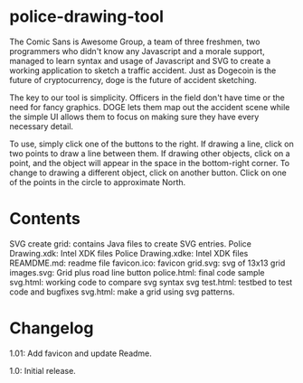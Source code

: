 police-drawing-tool
===================

The Comic Sans is Awesome Group, a team of three freshmen, two programmers who didn't know any Javascript and a morale support, managed to learn syntax and usage of Javascript and SVG to create a working application to sketch a traffic accident. Just as Dogecoin is the future of cryptocurrency, doge is the future of accident sketching. 

The key to our tool is simplicity. Officers in the field don't have time or the need for fancy graphics. DOGE lets them map out the accident scene while the simple UI allows them to focus on making sure they have every necessary detail. 

To use, simply click one of the buttons to the right. If drawing a line, click on two points to draw a line between them. If drawing other objects, click on a point, and the object will appear in the space in the bottom-right corner. To change to drawing a different object, click on another button. Click on one of the points in the circle to approximate North.

Contents
===================

SVG create grid: contains Java files to create SVG entries.
Police Drawing.xdk: Intel XDK files
Police Drawing.xdke: Intel XDK files
REAMDME.md: readme file
favicon.ico: favicon
grid.svg: svg of 13x13 grid
images.svg: Grid plus road line button
police.html: final code
sample svg.html: working code to compare svg syntax
svg test.html: testbed to test code and bugfixes
svg.html: make a grid using svg patterns.  

Changelog
===================

1.01: Add favicon and update Readme.

1.0: Initial release.